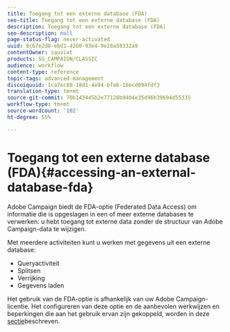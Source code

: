 ```yaml
---
title: Toegang tot een externe database (FDA)
seo-title: Toegang tot een externe database (FDA)
description: Toegang tot een externe database (FDA)
seo-description: null
page-status-flag: never-activated
uuid: 8c67e2d8-ebd1-4260-93e4-9e28a58332a9
contentOwner: sauviat
products: SG_CAMPAIGN/CLASSIC
audience: workflow
content-type: reference
topic-tags: advanced-management
discoiquuid: 1ca7ec80-18d1-4e94-bfe6-16ecd094fdf3
translation-type: tm+mt
source-git-commit: 70b143445b2e77128b9404e35d96b39694d55335
workflow-type: tm+mt
source-wordcount: '102'
ht-degree: 55%

---
```



# Toegang tot een externe database (FDA){#accessing-an-external-database-fda}

Adobe Campaign biedt de FDA-optie (Federated Data Access) om informatie die is opgeslagen in een of meer externe databases te verwerken: u hebt toegang tot externe data zonder de structuur van Adobe Campaign-data te wijzigen.

Met meerdere activiteiten kunt u werken met gegevens uit een externe database:

* Queryactiviteit
* Splitsen
* Verrijking
* Gegevens laden

Het gebruik van de FDA-optie is afhankelijk van uw Adobe Campaign-licentie. Het configureren van deze optie en de aanbevolen werkwijzen en beperkingen die aan het gebruik ervan zijn gekoppeld, worden in deze [sectie](../../platform/using/about-fda.md)beschreven.
